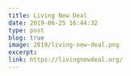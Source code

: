 ```yaml
---
title: Living New Deal
date: 2019-06-25 16:44:32
type: post
blog: true
image: 2019/living-new-deal.png
excerpt:
link: https://livingnewdeal.org/
---
```


